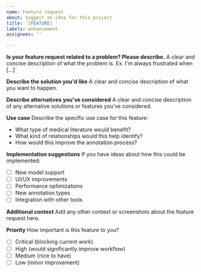 ```yaml
---
name: Feature request
about: Suggest an idea for this project
title: '[FEATURE] '
labels: enhancement
assignees: ''

---
```


**Is your feature request related to a problem? Please describe.**
A clear and concise description of what the problem is. Ex. I'm always frustrated when [...]

**Describe the solution you'd like**
A clear and concise description of what you want to happen.

**Describe alternatives you've considered**
A clear and concise description of any alternative solutions or features you've considered.

**Use case**
Describe the specific use case for this feature:
- What type of medical literature would benefit?
- What kind of relationships would this help identify?
- How would this improve the annotation process?

**Implementation suggestions**
If you have ideas about how this could be implemented:
- [ ] New model support
- [ ] UI/UX improvements
- [ ] Performance optimizations
- [ ] New annotation types
- [ ] Integration with other tools

**Additional context**
Add any other context or screenshots about the feature request here.

**Priority**
How important is this feature to you?
- [ ] Critical (blocking current work)
- [ ] High (would significantly improve workflow)
- [ ] Medium (nice to have)
- [ ] Low (minor improvement) 